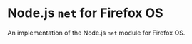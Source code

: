 Node.js `net` for Firefox OS
=============================

An implementation of the Node.js `net` module for Firefox OS.
